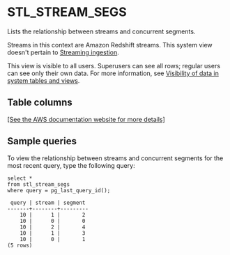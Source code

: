 # STL\_STREAM\_SEGS<a name="r_STL_STREAM_SEGS"></a>

Lists the relationship between streams and concurrent segments\.

Streams in this context are Amazon Redshift streams\. This system view doesn't pertain to [Streaming ingestion](materialized-view-streaming-ingestion.md)\.

This view is visible to all users\. Superusers can see all rows; regular users can see only their own data\. For more information, see [Visibility of data in system tables and views](c_visibility-of-data.md)\.

## Table columns<a name="r_STL_STREAM_SEGS-table-columns"></a>

[\[See the AWS documentation website for more details\]](http://docs.aws.amazon.com/redshift/latest/dg/r_STL_STREAM_SEGS.html)

## Sample queries<a name="r_STL_STREAM_SEGS-sample-queries"></a>

To view the relationship between streams and concurrent segments for the most recent query, type the following query: 

```
select *
from stl_stream_segs
where query = pg_last_query_id();

 query | stream | segment
-------+--------+---------
    10 |      1 |       2
    10 |      0 |       0
    10 |      2 |       4
    10 |      1 |       3
    10 |      0 |       1
(5 rows)
```